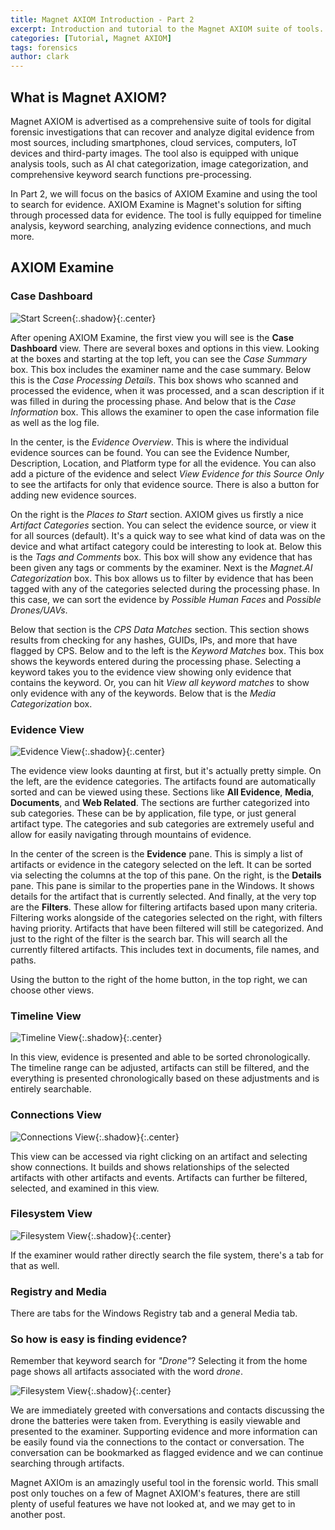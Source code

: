 ```yaml
---
title: Magnet AXIOM Introduction - Part 2
excerpt: Introduction and tutorial to the Magnet AXIOM suite of tools. In part two, we'll look at AXIOM Examine and how it can be used to search for evidence.
categories: [Tutorial, Magnet AXIOM]
tags: forensics
author: clark
---
```


## What is Magnet AXIOM?

Magnet AXIOM is advertised as a comprehensive suite of tools for digital forensic investigations that can recover and analyze digital evidence from most sources, including smartphones, cloud services, computers, IoT devices and third-party images. The tool also is equipped with unique analysis tools, such as AI chat categorization, image categorization, and comprehensive keyword search functions pre-processing. 

In Part 2, we will focus on the basics of AXIOM Examine and using the tool to search for evidence. AXIOM Examine is Magnet's solution for sifting through processed data for evidence. The tool is fully equipped for timeline analysis, keyword searching, analyzing evidence connections, and much more. 

## AXIOM Examine

### Case Dashboard


![Start Screen](https://starwarsfan2099.github.io/public/2021-04-05/main.JPG){:.shadow}{:.center}


After opening AXIOM Examine, the first view you will see is the **Case Dashboard** view. There are several boxes and options in this view. Looking at the boxes and starting at the top left, you can see the *Case Summary* box. This box includes the examiner name and the case summary. Below this is the *Case Processing Details*. This box shows who scanned and processed the evidence, when it was processed, and a scan description if it was filled in during the processing phase. And below that is the *Case Information* box. This allows the examiner to open the case information file as well as the log file.

In the center, is the *Evidence Overview*. This is where the individual evidence sources can be found. You can see the Evidence Number, Description, Location, and Platform type for all the evidence. You can also add a picture of the evidence and select *View Evidence for this Source Only* to see the artifacts for only that evidence source. There is also a button for adding new evidence sources.

On the right is the *Places to Start* section. AXIOM gives us firstly a nice *Artifact Categories* section. You can select the evidence source, or view it for all sources (default). It's a quick way to see what kind of data was on the device and what artifact category could be interesting to look at. Below this is the *Tags and Comments* box. This box will show any evidence that has been given any tags or comments by the examiner. Next is the *Magnet.AI Categorization* box. This box allows us to filter by evidence that has been tagged with any of the categories selected during the processing phase. In this case, we can sort the evidence by *Possible Human Faces* and *Possible Drones/UAVs*. 

Below that section is the *CPS Data Matches* section. This section shows results from checking for any hashes, GUIDs, IPs, and more that have flagged by CPS. Below and to the left is the *Keyword Matches* box. This box shows the keywords entered during the processing phase. Selecting a keyword takes you to the evidence view showing only evidence that contains the keyword. Or, you can hit *View all keyword matches* to show only evidence with any of the keywords. Below that is the *Media Categorization* box. 

### Evidence View


![Evidence View](https://starwarsfan2099.github.io/public/2021-04-05/evidence.JPG){:.shadow}{:.center}


The evidence view looks daunting at first, but it's actually pretty simple. On the left, are the evidence categories. The artifacts found are automatically sorted and can be viewed using these. Sections like **All Evidence**, **Media**, **Documents**, and **Web Related**. The sections are further categorized into sub categories. These can be by application, file type, or just general artifact type. The categories and sub categories are extremely useful and allow for easily navigating through mountains of evidence. 

In the center of the screen is the **Evidence** pane. This is simply a list of artifacts or evidence in the category selected on the left. It can be sorted via selecting the columns at the top of this pane. On the right, is the **Details** pane. This pane is similar to the properties pane in the Windows. It shows details for the artifact that is currently selected. And finally, at the very top are the **Filters**. These allow for filtering artifacts based upon many criteria. Filtering works alongside of the categories selected on the right, with filters having priority. Artifacts that have been filtered will still be categorized. And just to the right of the filter is the search bar. This will search all the currently filtered artifacts. This includes text in documents, file names, and paths. 

Using the button to the right of the home button, in the top right, we can choose other views. 

### Timeline View


![Timeline View](https://starwarsfan2099.github.io/public/2021-04-05/timeline.JPG){:.shadow}{:.center}


In this view, evidence is presented and able to be sorted chronologically. The timeline range can be adjusted, artifacts can still be filtered, and the everything is presented chronologically based on these adjustments and is entirely searchable.

### Connections View


![Connections View](https://starwarsfan2099.github.io/public/2021-04-05/connections.jpg){:.shadow}{:.center}


This view can be accessed via right clicking on an artifact and selecting show connections. It builds and shows relationships of the selected artifacts with other artifacts and events. Artifacts can further be filtered, selected, and examined in this view. 

### Filesystem View


![Filesystem View](https://starwarsfan2099.github.io/public/2021-04-05/filesystem.JPG){:.shadow}{:.center}


If the examiner would rather directly search the file system, there's a tab for that as well.

### Registry and Media

There are tabs for the Windows Registry tab and a general Media tab. 

### So how is easy is finding evidence?

Remember that keyword search for *"Drone"*? Selecting it from the home page shows all artifacts associated with the word *drone*. 


![Filesystem View](https://starwarsfan2099.github.io/public/2021-04-05/drone.jpg){:.shadow}{:.center}


We are immediately greeted with conversations and contacts discussing the drone the batteries were taken from. Everything is easily viewable and presented to the examiner. Supporting evidence and more information can be easily found via the connections to the contact or conversation. The conversation can be bookmarked as flagged evidence and we can continue searching through artifacts. 

Magnet AXIOm is an amazingly useful tool in the forensic world. This small post only touches on a few of Magnet AXIOM's features, there are still plenty of useful features we have not looked at, and we may get to in another post. 